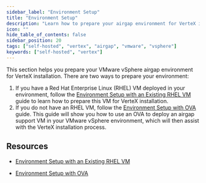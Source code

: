 ```yaml
---
sidebar_label: "Environment Setup"
title: "Environment Setup"
description: "Learn how to prepare your airgap environment for VerteX installation."
icon: ""
hide_table_of_contents: false
sidebar_position: 20
tags: ["self-hosted", "vertex", "airgap", "vmware", "vsphere"]
keywords: ["self-hosted", "vertex"]
---
```


This section helps you prepare your VMware vSphere airgap environment for VerteX installation. There are two ways to
prepare your environment:

1. If you have a Red Hat Enterprise Linux (RHEL) VM deployed in your environment, follow the
   [Environment Setup with an Existing RHEL VM](./env-setup-vm-vertex.md) guide to learn how to prepare this VM for
   VerteX installation.
2. If you do not have an RHEL VM, follow the [Environment Setup with OVA](./vmware-vsphere-airgap-instructions.md)
   guide. This guide will show you how to use an OVA to deploy an airgap support VM in your VMware vSphere environment,
   which will then assist with the VerteX installation process.

## Resources

- [Environment Setup with an Existing RHEL VM](./env-setup-vm-vertex.md)

- [Environment Setup with OVA](./vmware-vsphere-airgap-instructions.md)
